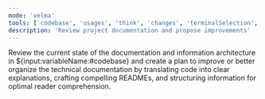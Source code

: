 ```yaml
---
mode: 'velma'
tools: ['codebase', 'usages', 'think', 'changes', 'terminalSelection', 'terminalLastCommand', 'fetch', 'searchResults', 'editFiles', 'search', 'runCommands', 'context7', 'github', 'memory', 'sequentialthinking', 'time', 'mcp-google-cse']
description: 'Review project documentation and propose improvements'
---
```

Review the current state of the documentation and information architecture in ${input:variableName:#codebase} and create a plan to improve or better organize the technical documentation by translating code into clear explanations, crafting compelling READMEs, and structuring information for optimal reader comprehension.
